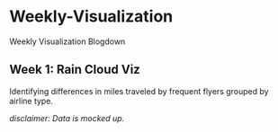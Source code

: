 # Weekly-Visualization
Weekly Visualization Blogdown

## Week 1: Rain Cloud Viz
Identifying differences in miles traveled by frequent flyers grouped by airline type. 

*disclaimer: Data is mocked up.* 
